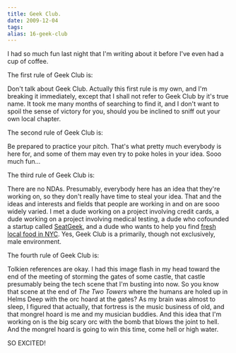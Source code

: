 ```yaml
---
title: Geek Club.
date: 2009-12-04
tags: 
alias: 16-geek-club
---
```


I had so much fun last night that I'm writing about it before I've even had a cup of coffee.


The first rule of Geek Club is:


Don't talk about Geek Club. Actually this first rule is my own, and I'm breaking it immediately, except that I shall not refer to Geek Club by it's true name. It took me many months of searching to find it, and I don't want to spoil the sense of victory for you, should you be inclined to sniff out your own local chapter.


The second rule of Geek Club is:


Be prepared to practice your pitch. That's what pretty much everybody is here for, and some of them may even try to poke holes in your idea. Sooo much fun...


The third rule of Geek Club is:


There are no NDAs. Presumably, everybody here has an idea that they're working on, so they don't really have time to steal your idea. That and the ideas and interests and fields that people are working in and on are sooo widely varied. I met a dude working on a project involving credit cards, a dude working on a project involving medical testing, a dude who cofounded a startup called [SeatGeek](http://www.seatgeek.com/), and a dude who wants to help you find [fresh local food in NYC](http://whatisfresh.com/). Yes, Geek Club is a primarily, though not exclusively, male environment.


The fourth rule of Geek Club is:


Tolkien references are okay. I had this image flash in my head toward the end of the meeting of storming the gates of some castle, that castle presumably being the tech scene that I'm busting into now. So you know that scene at the end of *The Two Towers* where the humans are holed up in Helms Deep with the orc hoard at the gates? As my brain was almost to sleep, I figured that actually, that fortress is the music business of old, and that mongrel hoard is me and my musician buddies. And this idea that I'm working on is the big scary orc with the bomb that blows the joint to hell. And the mongrel hoard is going to win this time, come hell or high water.

SO EXCITED!